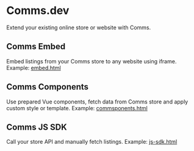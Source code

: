 # Comms.dev
Extend your existing online store or website with Comms.

## Comms Embed
Embed listings from your Comms store to any website using iframe.
Example: [embed.html](./embed.html)

## Comms Components
Use prepared Vue components, fetch data from Comms store and apply custom style or template.
Example: [commsponents.html](./commsponents.html)

## Comms JS SDK
Call your store API and manually fetch listings.
Example: [js-sdk.html](./js-sdk.html)